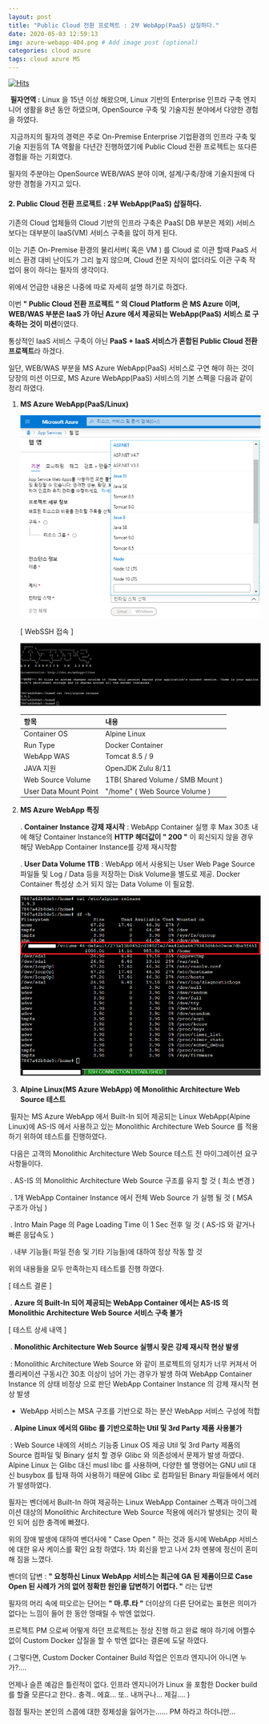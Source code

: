 ```yaml
---
layout: post
title: "Public Cloud 전환 프로젝트 : 2부 WebApp(PaaS) 삽질하다."
date: 2020-05-03 12:59:13
img: azure-webapp-404.png # Add image post (optional)
categories: cloud azure
tags: cloud azure MS
---
```

[![Hits](https://hits.seeyoufarm.com/api/count/incr/badge.svg?url=https%3A%2F%2Fgithub.com%2Fgraudis%2Fgraudis.github.io%2Fblob%2Fmaster%2F_posts%2F2020-04-16-azure-webapp-2.md&count_bg=%2379C83D&title_bg=%23555555&icon=&icon_color=%23E7E7E7&title=hits&edge_flat=false)](https://hits.seeyoufarm.com)

​	**필자연역 :** Linux 을 15년 이상 해왔으며, Linux 기반의 Enterprise 인프라 구축 엔지니어 생활을 8년 동안 하였으며, OpenSource 구축 및 기술지원 분야에서 다양한 경험을 하였다.

​	지금까지의 필자의 경력은 주로 On-Premise Enterprise 기업환경의 인프라 구축 및 기술 지원등의 TA 역활을 다년간 진행하였기에 Public Cloud 전환 프로젝트는 또다른 경험을 하는 기회였다.

필자의 주분야는 OpenSource WEB/WAS 분야 이며, 설계/구축/장애 기술지원에 다양한 경험을 가지고 있다.



#### 2. Public Cloud 전환 프로젝트 : 2부 WebApp(PaaS) 삽질하다.

기존의 Cloud 업체들의 Cloud 기반의 인프라 구축은 PaaS( DB 부분은 제외) 서비스 보다는 대부분이 IaaS(VM) 서비스 구축을 많이 하게 된다. 

  이는 기존 On-Premise 환경의 물리서버( 혹은 VM )  를 Cloud 로 이관 할때 PaaS 서비스 환경 대비 난이도가 그리 높지 않으며, Cloud 전문 지식이 없더라도 이관 구축 작업이 용이 하다는 필자의 생각이다.

  위에서 언급한 내용은 나중에 따로 자세히 설명 하기로 하겠다.

이번 **" Public Cloud 전환 프로젝트 " 의 Cloud Platform 은 MS Azure 이며, WEB/WAS 부분은 IaaS 가 아닌 Azure 에서 제공되는 WebApp(PaaS) 서비스 로 구축하는 것이 미션**이였다.

 통상적인 IaaS 서비스 구축이 아닌 **PaaS + IaaS 서비스가 혼합된 Public Cloud 전환 프로젝트**라 하겠다. 

 일단, WEB/WAS 부분을 MS Azure WebApp(PaaS) 서비스로 구연 해야 하는 것이 당장의 미션 이므로, MS Azure WebApp(PaaS) 서비스의 기본 스펙을 다음과 같이 정리 하였다.

1. **MS Azure WebApp(PaaS/Linux)**

   ![Azure WebApp](https://github.com/graudis/graudis.github.io/blob/master/_image/webapp-1.png?raw=true)

   [ WebSSH 접속 ]

   ![WebSSH](https://github.com/graudis/graudis.github.io/blob/master/_image/webapp-2.png?raw=true)

   | 항목                  | 내용                             |
   | --------------------- | -------------------------------- |
   | Container OS          | Alpine Linux                     |
   | Run Type              | Docker Container                 |
   | WebApp WAS            | Tomcat 8.5 / 9                   |
   | JAVA 지원             | OpenJDK Zulu 8/11                |
   | Web Source Volume     | 1TB( Shared Volume / SMB Mount ) |
   | User Data Mount Point | "/home" ( Web Source Volume )    |



2. **MS Azure WebApp 특징**

   . **Container Instance 강제 재시작** : WebApp Container 실행 후 Max 30초 내에 해당 Container Instance의 **HTTP 헤더값이 " 200 "** 이 회신되지 않을 경우 해당 WebApp Container Instance를 강제 재시작함

   

   . **User Data Volume 1TB** : WebApp 에서 사용되는 User Web Page Source 파일들 및 Log / Data 등을 저장하는 Disk Volume을 별도로 제공. Docker Container 특성상 소거 되지 않는 Data Volume 이 필요함.

   ![User Data](https://github.com/graudis/graudis.github.io/blob/master/_image/webapp-4.png?raw=true)



3. **Alpine Linux(MS Azure WebApp) 에 Monolithic Architecture Web Source 테스트**

​	필자는 MS Azure WebApp 에서 Built-In 되어 제공되는 Linux WebApp(Alpine Linux)에 AS-IS 에서 사용하고 있는 Monolithic Architecture Web Source 를 적용하기 위하여 테스트를 진행하였다.

​    다음은 고객의 Monolithic Architecture Web Source 테스트 전 마이그레이션 요구 사항들이다.

​	. AS-IS 의 Monolithic Architecture Web Source 구조를 유지 할 것 ( 최소 변경 )

​	. 1개 WebApp Container Instance 에서 전체 Web Source 가 실행 될 것 ( MSA 구조가 아님 )

​	. Intro Main Page 의 Page Loading Time 이 1 Sec 전후 일 것 ( AS-IS 와 같거나 빠른 응답속도 )

​	. 내부 기능들( 파일 전송 및 기타 기능들)에 대하여 정상 작동 할 것



  위의 내용들을 모두 만족하는지 테스트를 진행 하였다. 

[ 테스트 결론 ]

​	. **Azure 의 Built-In 되어 제공되는 WebApp Container 에서는 AS-IS 의 Monolithic Architecture Web Source 서비스 구축 불가**



[ 테스트 상세 내역 ]

​	. **Monolithic Architecture Web Source 실행시 잦은 강제 재시작 현상 발생**

​	: Monolithic Architecture Web Source 와 같이 프로젝트의 덩치가 너무 커져서 어플리케이션 구동시간 30초 이상이 넘어 가는 경우가 발생 하여 WebApp Container Instance 의 상태 비정상 으로 판단 WebApp Container Instance 의 강제 재시작 현상 발생

 * WebApp 서비스는 MSA 구조를 기반으로 하는  분산 WebApp 서비스 구성에 적합

   

​	. **Alpine Linux 에서의 Glibc 를 기반으로하는 Util 및 3rd Party 제품 사용불가** 

​	: Web Source 내에의 서비스 기능중 Linux OS 제공 Util 및 3rd Party 제품의 Source 컴파일 및 Binary 설치 할 경우 Glibc 와 의존성에서 문제가 발생 하였다. Alpine Linux 는 Glibc 대신 musl libc 를 사용하며, 다양한 쉘 명령어는 GNU util 대신 busybox 를 탑재 하여 사용하기 때문에 Glibc 로 컴파일된 Binary 파일들에서 에러가 발생하였다.



  필자는 벤더에서 Built-In 하여 제공하는 Linux WebApp Container 스펙과 마이그레이션 대상의 Monolithic Architecture Web Source 적용에 에러가 발생되는 것이 확인 되어 심한 충격에 빠졌다. 



  위의 장애 발생에 대하여 벤더사에 " Case Open " 하는 것과 동시에 WebApp 서비스에 대한 유사 케이스를 확인 요청 하였다. 1차 회신을 받고 나서 2차 멘붕에 정신이 혼미해 짐을 느꼈다.



벤더의 답변 : **" 요청하신 Linux WebApp 서비스는 최근에 GA 된 제품이므로 Case Open 된 사례가 거의 없어 정확한 원인을 답변하기 어렵다. "** 라는 답변



  필자의 머리 속에 떠오르는 단어는 **" 마.루.타 "** 더이상의  다른 단어로는 표현은 의미가 없다는 느낌이 들어 한 동안 멍때릴 수 밖엔 없었다. 



  프로젝트 PM 으로써 어떻게 하던 프로젝트는 정상 진행 하고 완료 해야 하기에 어쩔수 없이 Custom Docker 삽질을 할 수 밖엔 없다는 결론에 도달 하였다.

( 그렇다면, Custom Docker Container Build 작업은 인프라 엔지니어 아니면 누가?.... 

언제나 슬픈 예감은 틀린적이 없다. 인프라 엔지니어가 Linux 을 포함한 Docker build를 할줄 모른다고 한다.. 충격.. 에효... 또.. 내꺼구나... 제길.... )



점점 필자는 본인의 스콥에 대한 정체성을 잃어가는...... PM 하라고 하더니만... 
